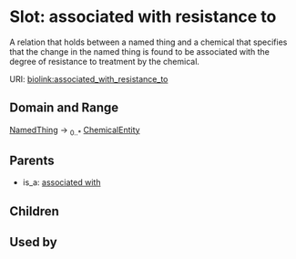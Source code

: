
# Slot: associated with resistance to


A relation that holds between a named thing and a chemical that specifies that the change in the named thing is found to be associated with the degree of resistance to treatment by the chemical.

URI: [biolink:associated_with_resistance_to](https://w3id.org/biolink/vocab/associated_with_resistance_to)


## Domain and Range

[NamedThing](NamedThing.md) &#8594;  <sub>0..\*</sub> [ChemicalEntity](ChemicalEntity.md)

## Parents

 *  is_a: [associated with](associated_with.md)

## Children


## Used by

